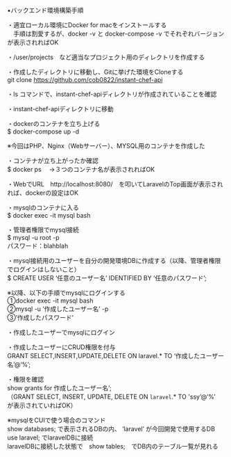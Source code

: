 ▪️バックエンド環境構築手順

・適宜ローカル環境にDocker for macをインストールする<br>
　手順は割愛するが、docker -v と docker-compose -v  でそれぞれバージョンが表示されればOK

・/user/projects　など適当なプロジェクト用のディレクトリを作成する

・作成したディレクトリに移動し、Gitに挙げた環境をCloneする<br>
 git clone https://github.com/cob0822/instant-chef-api

・ls コマンドで、instant-chef-apiディレクトリが作成されていることを確認

・instant-chef-apiディレクトリに移動

・dockerのコンテナを立ち上げる<br>
 $ docker-compose up -d

 ※今回はPHP、Nginx（Webサーバー）、MYSQL用のコンテナを作成した

・コンテナが立ち上がったか確認<br>
 $ docker ps
　→３つのコンテナ名が表示されればOK

・WebでURL　http://localhost:8080/　を叩いてLaravelのTop画面が表示されれば、dockerの設定はOK

・mysqlのコンテナに入る<br>
 $ docker exec -it mysql bash

・管理者権限でmysql接続<br>
 $ mysql -u root -p<br>
 パスワード：blahblah

・mysql接続用のユーザーを自分の開発環境DBに作成する（以降、管理者権限でログインはしないこと）<br>
 $ CREATE USER ‘任意のユーザー名’ IDENTIFIED BY ‘任意のパスワード’;

 ※以降、以下の手順でmysqlにログインする<br>
 ①docker exec -it mysql bash<br>
 ②mysql -u ‘作成したユーザー名’ -p<br>
 ③’作成したパスワード’

・作成したユーザーでmysqlにログイン

・作成したユーザーにCRUD権限を付与<br>
 GRANT SELECT,INSERT,UPDATE,DELETE ON laravel.* TO ‘作成したユーザー名’@‘%’;

・権限を確認<br>
 show grants for 作成したユーザー名’;<br>
 （GRANT SELECT, INSERT, UPDATE, DELETE ON `laravel`.* TO 'ssy’@‘%’　　が表示されていればOK）

 ※mysqlをCUIで使う場合のコマンド<br>
  show databases; で表示されるDBの内、 ‘laravel’ が今回開発で使用するDB<br>
  use laravel; でlaravelDBに接続<br>
  laravelDBに接続した状態で　show tables;　でDB内のテーブル一覧が見れる
